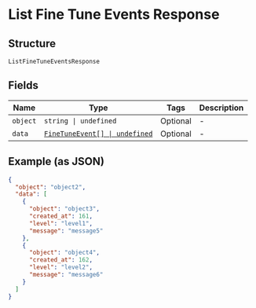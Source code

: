 
# List Fine Tune Events Response

## Structure

`ListFineTuneEventsResponse`

## Fields

| Name | Type | Tags | Description |
|  --- | --- | --- | --- |
| `object` | `string \| undefined` | Optional | - |
| `data` | [`FineTuneEvent[] \| undefined`](../../doc/models/fine-tune-event.md) | Optional | - |

## Example (as JSON)

```json
{
  "object": "object2",
  "data": [
    {
      "object": "object3",
      "created_at": 161,
      "level": "level1",
      "message": "message5"
    },
    {
      "object": "object4",
      "created_at": 162,
      "level": "level2",
      "message": "message6"
    }
  ]
}
```

